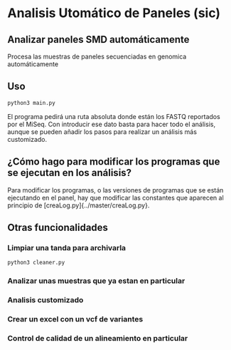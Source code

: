 # Analisis Utom&aacute;tico de Paneles (sic)
## Analizar paneles SMD autom&aacute;ticamente

Procesa las muestras de paneles secuenciadas en genomica autom&aacute;ticamente

## Uso

```bash
python3 main.py
```
El programa pedir&aacute; una ruta absoluta donde est&aacute;n los FASTQ reportados por el MiSeq. Con introducir ese dato basta para hacer todo el an&aacute;lisis, aunque se pueden a&ntilde;adir los pasos para realizar un an&aacute;lisis m&aacute;s customizado.

## &iquest;C&oacute;mo hago para modificar los programas que se ejecutan en los an&aacute;lisis?

Para modificar los programas, o las versiones de programas que se est&aacute;n ejecutando en el panel, hay que modificar las constantes que aparecen al principio de [creaLog.py]{../master/creaLog.py}.

## Otras funcionalidades
### Limpiar una tanda para archivarla

```bash
python3 cleaner.py
```

### Analizar unas muestras que ya estan en particular
### Analisis customizado
### Crear un excel con un vcf de variantes
### Control de calidad de un alineamiento en particular
